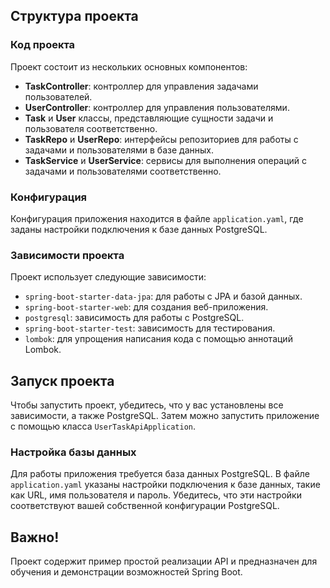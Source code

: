 ## Структура проекта

### Код проекта

Проект состоит из нескольких основных компонентов:

- **TaskController**: контроллер для управления задачами пользователей.
- **UserController**: контроллер для управления пользователями.
- **Task** и **User** классы, представляющие сущности задачи и пользователя соответственно.
- **TaskRepo** и **UserRepo**: интерфейсы репозиториев для работы с задачами и пользователями в базе данных.
- **TaskService** и **UserService**: сервисы для выполнения операций с задачами и пользователями соответственно.

### Конфигурация

Конфигурация приложения находится в файле `application.yaml`, где заданы настройки подключения к базе данных PostgreSQL.

### Зависимости проекта

Проект использует следующие зависимости:

- `spring-boot-starter-data-jpa`: для работы с JPA и базой данных.
- `spring-boot-starter-web`: для создания веб-приложения.
- `postgresql`: зависимость для работы с PostgreSQL.
- `spring-boot-starter-test`: зависимость для тестирования.
- `lombok`: для упрощения написания кода с помощью аннотаций Lombok.

## Запуск проекта

Чтобы запустить проект, убедитесь, что у вас установлены все зависимости, а также PostgreSQL. Затем можно запустить приложение с помощью класса `UserTaskApiApplication`.

### Настройка базы данных

Для работы приложения требуется база данных PostgreSQL. В файле `application.yaml` указаны настройки подключения к базе данных, такие как URL, имя пользователя и пароль. Убедитесь, что эти настройки соответствуют вашей собственной конфигурации PostgreSQL.

## Важно!

Проект содержит пример простой реализации API и предназначен для обучения и демонстрации возможностей Spring Boot.
